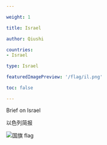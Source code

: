 ```yaml
---

weight: 1

title: Israel

author: Qiushi 

countries: 
- Israel

type: Israel

featuredImagePreview: '/flag/il.png'

toc: false 

---
```


Brief on Israel

以色列简报 

<!--more-->

![国旗 flag](/flag/il.png)